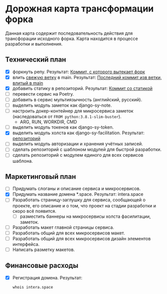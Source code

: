 # Дорожная карта трансформации форка

Данная карта содержит последовательность действия для трансфорации исходного форка. Карта находится в процессе разработки и выполнения.

## Технический план

- [x] форкнуть репу. Результат: [Коммит, с которого вытекает форк](https://github.com/syeysk/django-sy-platform/commit/4c792fbf74ad7b98795b0820f7c7bef4a001ed6a)
- [x] влить [свежую ветку](https://github.com/shyzik93/knowledge-api/tree/24-api-for-adding-notes) в main. Результат: [Последний коммит изв ветки, влитый в main](https://github.com/syeysk/django-sy-platform/commit/dd3756b7d90bfbe9939e01ba1011ac78a0564a04)
- [x] добавить статику в репозиторий. Результат: [Коммит со статикой](https://github.com/syeysk/django-sy-platform/commit/4c9a76b745e40519b791ece1967c76ce31e664ca)
- [ ] перевести сервис на Poetry.
- [ ] добавить в сервис мультиязычность (английский, русский).
- [ ] выделить модуль заметок как django-sy-note.
- [ ] настроить докер-контейнер для микросервиса заметок (наследоваться от `FROM python:3.8.1-slim-buster`).
  - ARG, RUN, WORKDIR, CMD
- [ ] выделить модуль токенов как django-sy-token.
- [x] выделить модуль холста как django-sy-facilitation. Результат: [репозиторий](https://github.com/syeysk/django-sy-facilitation)
- [ ] выделить модуль авторизации и хранения учётных записей.
- [ ] сделать репозиторий с шаблоном модулей для быстрой разработки.
- [ ] сделать репозиторий с модулем единого для всех сервисов шаблона.

## Маркетинговый план

- [ ] Придумать слоганы и описание сервиса и микросервисов.
- [x] Придумать название домена *.space. Результат: intera.space
- [ ] Разработать страницу-заглушку для сервиса, сообщающей о проекте, его описание и о том, что проект на стадии разработки и скоро всё появится.
  - [ ] разместить баннеры на микросервисы холста фасилитации, заметок.
- [ ] Разработать макет главной страницы сервиса.
- [ ] Разработать общий для всех микросервисов макет.
- [ ] Разработать общий для всех микросервисов дизайн элементов интерфейса.
- [ ] Написать разметку макетов.

## Финансовые расходы

- [x] Регистрация домена. Результат:
  ```sh
  whois intera.space
  ```
